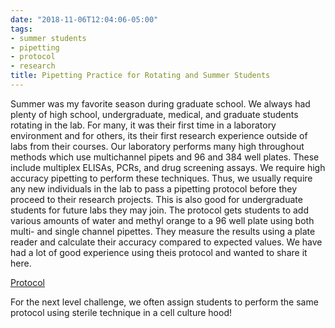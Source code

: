 ```yaml
---
date: "2018-11-06T12:04:06-05:00"
tags:
- summer students
- pipetting
- protocol
- research
title: Pipetting Practice for Rotating and Summer Students
---
```



Summer was my favorite season during graduate school. We always had plenty of high school, undergraduate, medical, and graduate students rotating in the lab. For many, it was their first time in a laboratory environment and for others, its their first research experience outside of labs from their courses. Our laboratory performs many high throughout methods which use multichannel pipets and 96 and 384 well plates. These include multiplex ELISAs, PCRs, and drug screening assays. We require high accuracy pipetting to perform these techniques. Thus, we usually require any new individuals in the lab to pass a pipetting protocol before they proceed to their research projects. This is also good for undergraduate students for future labs they may join. The protocol gets students to add various amounts of water and methyl orange to a 96 well plate using both multi- and single channel pipettes. They measure the results using a plate reader and calculate their accuracy compared to expected values. We have had a lot of good experience using theis protocol and wanted to share it here.

[Protocol](https://drive.google.com/file/d/1Xh9_Joblsn9OiUmIpow25G7tMFReTFCE/view?usp=sharing)

For the next level challenge, we often assign students to perform the same protocol using sterile technique in a cell culture hood!